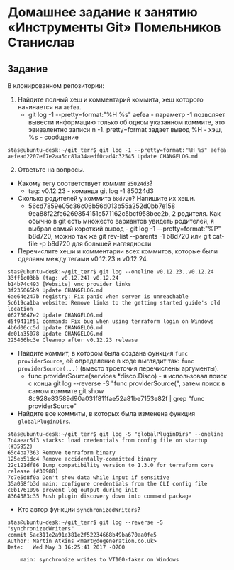 # Домашнее задание к занятию «Инструменты Git» Помельников Станислав

## Задание

В клонированном репозитории:

1. Найдите полный хеш и комментарий коммита, хеш которого начинается на `aefea`.
   - git log -1 --pretty=format:"%H %s" aefea - параметр -1 позволяет вывести информацию только об одном указанном коммите, это эвивалентно записи n -1. pretty=format задает вывод %H - хэш, %s - сообщение
```
stas@ubuntu-desk:~/git_terr$ git log -1 --pretty=format:"%H %s" aefea
aefead2207ef7e2aa5dc81a34aedf0cad4c32545 Update CHANGELOG.md
```
2. Ответьте на вопросы.

* Какому тегу соответствует коммит `85024d3`?
  -  tag: v0.12.23 - команда git log -1 85024d3
* Сколько родителей у коммита `b8d720`? Напишите их хеши.
  -  56cd7859e05c36c06b56d013b55a252d0bb7e158 9ea88f22fc6269854151c571162c5bcf958bee2b, 2 родителя. Как обычно в git есть множесто вариантов увидеть родителей, я выбрал самый короткий вывод - git log -1 --pretty=format:"%P" b8d720, можно так же git rev-list --parents -1 b8d720 или git cat-file -p b8d720 для большей наглядности
* Перечислите хеши и комментарии всех коммитов, которые были сделаны между тегами  v0.12.23 и v0.12.24.
```
stas@ubuntu-desk:~/git_terr$ git log --oneline v0.12.23..v0.12.24  
33ff1c03bb (tag: v0.12.24) v0.12.24  
b14b74c493 [Website] vmc provider links  
3f235065b9 Update CHANGELOG.md  
6ae64e247b registry: Fix panic when server is unreachable  
5c619ca1ba website: Remove links to the getting started guide's old location  
06275647e2 Update CHANGELOG.md  
d5f9411f51 command: Fix bug when using terraform login on Windows  
4b6d06cc5d Update CHANGELOG.md  
dd01a35078 Update CHANGELOG.md  
225466bc3e Cleanup after v0.12.23 release
```
* Найдите коммит, в котором была создана функция `func providerSource`, её определение в коде выглядит так: `func providerSource(...)` (вместо троеточия перечислены аргументы).
  - func providerSource(services *disco.Disco) - я использовал поиск с конца git log --reverse -S "func providerSource(", затем поиск в самом коммите git show 8c928e83589d90a031f811fae52a81be7153e82f | grep "func providerSource"
* Найдите все коммиты, в которых была изменена функция `globalPluginDirs`.
```
stas@ubuntu-desk:~/git_terr$ git log -S "globalPluginDirs" --oneline  
7c4aeac5f3 stacks: load credentials from config file on startup (#35952)  
65c4ba7363 Remove terraform binary  
125eb51dc4 Remove accidentally-committed binary  
22c121df86 Bump compatibility version to 1.3.0 for terraform core release (#30988)  
7c7e5d8f0a Don't show data while input if sensitive  
35a058fb3d main: configure credentials from the CLI config file  
c0b1761096 prevent log output during init  
8364383c35 Push plugin discovery down into command package
```
* Кто автор функции `synchronizedWriters`?
```
stas@ubuntu-desk:~/git_terr$ git log --reverse -S "synchronizedWriters"  
commit 5ac311e2a91e381e2f52234668b49ba670aa0fe5  
Author: Martin Atkins <mart@degeneration.co.uk>  
Date:   Wed May 3 16:25:41 2017 -0700  
  
    main: synchronize writes to VT100-faker on Windows
```
